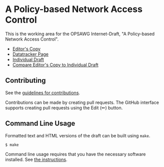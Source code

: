 # A Policy-based Network Access Control

This is the working area for the OPSAWG Internet-Draft, "A Policy-based Network Access Control".

* [Editor's Copy](https://IETF-OPSAWG-WG.github.io/policy-based-network-acl/#go.draft-ietf-opsawg-ucl-acl.html)
* [Datatracker Page](https://datatracker.ietf.org/doc/draft-ietf-opsawg-ucl-acl)
* [Individual Draft](https://datatracker.ietf.org/doc/html/draft-ietf-opsawg-ucl-acl)
* [Compare Editor's Copy to Individual Draft](https://IETF-OPSAWG-WG.github.io/policy-based-network-acl/#go.draft-ietf-opsawg-ucl-acl.diff)


## Contributing

See the
[guidelines for contributions](https://github.com/IETF-OPSAWG-WG/policy-based-network-acl/blob/main/CONTRIBUTING.md).

Contributions can be made by creating pull requests.
The GitHub interface supports creating pull requests using the Edit (✏) button.


## Command Line Usage

Formatted text and HTML versions of the draft can be built using `make`.

```sh
$ make
```

Command line usage requires that you have the necessary software installed.  See
[the instructions](https://github.com/martinthomson/i-d-template/blob/main/doc/SETUP.md).


